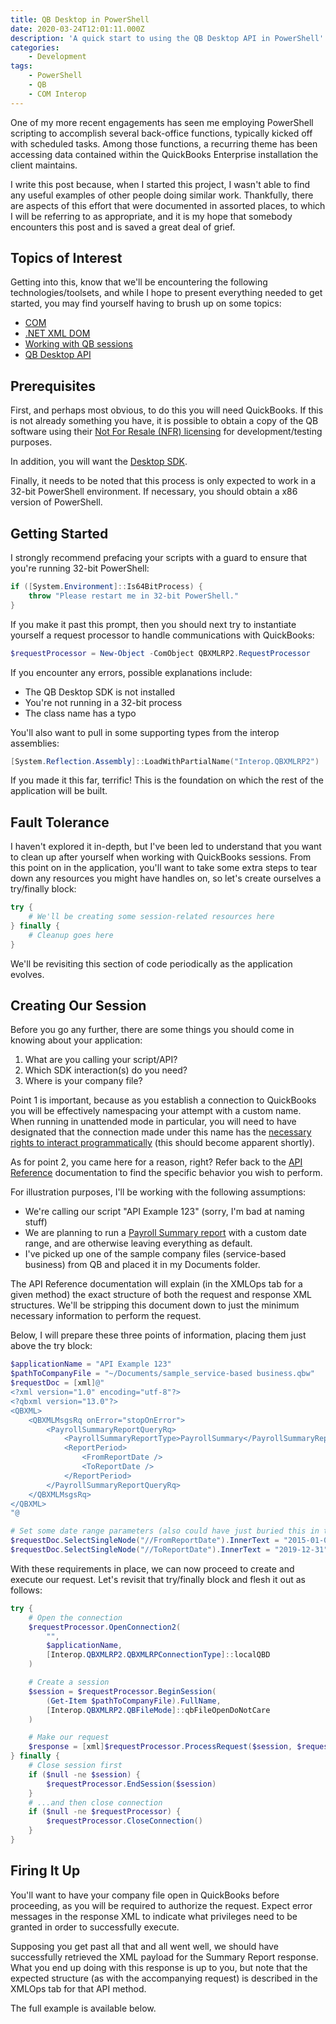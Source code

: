 ```yaml
---
title: QB Desktop in PowerShell
date: 2020-03-24T12:01:11.000Z
description: 'A quick start to using the QB Desktop API in PowerShell'
categories:
    - Development
tags:
    - PowerShell
    - QB
    - COM Interop
---
```

One of my more recent engagements has seen me employing PowerShell scripting to accomplish several back-office functions, typically kicked off with scheduled tasks.  Among those functions, a recurring theme has been accessing data contained within the QuickBooks Enterprise installation the client maintains.

I write this post because, when I started this project, I wasn't able to find any useful examples of other people doing similar work.  Thankfully, there are aspects of this effort that were documented in assorted places, to which I will be referring to as appropriate, and it is my hope that somebody encounters this post and is saved a great deal of grief.

## Topics of Interest

Getting into this, know that we'll be encountering the following technologies/toolsets, and while I hope to present everything needed to get started, you may find yourself having to brush up on some topics:

* [COM](https://docs.microsoft.com/en-us/powershell/scripting/samples/creating-.net-and-com-objects--new-object-?view=powershell-5.1#creating-com-objects-with-new-object)
* [.NET XML DOM](https://docs.microsoft.com/en-us/dotnet/standard/data/xml/xml-document-object-model-dom)
* [Working with QB sessions](https://developer.intuit.com/app/developer/qbdesktop/docs/develop/connections-sessions-and-authorizations)
* [QB Desktop API](https://developer.intuit.com/app/developer/qbdesktop/docs/api-reference)

## Prerequisites

First, and perhaps most obvious, to do this you will need QuickBooks.  If this is not already something you have, it is possible to obtain a copy of the QB software using their [Not For Resale (NFR) licensing](https://developer.intuit.com/nfr/) for development/testing purposes.

In addition, you will want the [Desktop SDK](https://developer.intuit.com/app/developer/qbdesktop/docs/get-started/download-and-install-the-sdk).

Finally, it needs to be noted that this process is only expected to work in a 32-bit PowerShell environment.  If necessary, you should obtain a x86 version of PowerShell.

## Getting Started

I strongly recommend prefacing your scripts with a guard to ensure that you're running 32-bit PowerShell:

```powershell
if ([System.Environment]::Is64BitProcess) {
    throw "Please restart me in 32-bit PowerShell."
}
```

If you make it past this prompt, then you should next try to instantiate yourself a request processor to handle communications with QuickBooks:

```powershell
$requestProcessor = New-Object -ComObject QBXMLRP2.RequestProcessor
```

If you encounter any errors, possible explanations include:
* The QB Desktop SDK is not installed
* You're not running in a 32-bit process
* The class name has a typo

You'll also want to pull in some supporting types from the interop assemblies:

```powershell
[System.Reflection.Assembly]::LoadWithPartialName("Interop.QBXMLRP2")
```

If you made it this far, terrific!  This is the foundation on which the rest of the application will be built.

## Fault Tolerance

I haven't explored it in-depth, but I've been led to understand that you want to clean up after yourself when working with QuickBooks sessions.  From this point on in the application, you'll want to take some extra steps to tear down any resources you might have handles on, so let's create ourselves a try/finally block:

```powershell
try {
    # We'll be creating some session-related resources here
} finally {
    # Cleanup goes here
}
```

We'll be revisiting this section of code periodically as the application evolves.

## Creating Our Session

Before you go any further, there are some things you should come in knowing about your application:

1.  What are you calling your script/API?
2.  Which SDK interaction(s) do you need?
3.  Where is your company file?

Point 1 is important, because as you establish a connection to QuickBooks you will be effectively namespacing your attempt with a custom name.  When running in unattended mode in particular, you will need to have designated that the connection made under this name has the [necessary rights to interact programmatically](https://developer.intuit.com/app/developer/qbdesktop/docs/develop/connections-sessions-and-authorizations#authorizations) (this should become apparent shortly).

As for point 2, you came here for a reason, right?  Refer back to the [API Reference](https://developer.intuit.com/app/developer/qbdesktop/docs/api-reference) documentation to find the specific behavior you wish to perform.

For illustration purposes, I'll be working with the following assumptions:
* We're calling our script "API Example 123" (sorry, I'm bad at naming stuff)
* We are planning to run a [Payroll Summary report](https://developer.intuit.com/app/developer/qbdesktop/docs/api-reference/payrollsummaryreportquery) with a custom date range, and are otherwise leaving everything as default.
* I've picked up one of the sample company files (service-based business) from QB and placed it in my Documents folder.

The API Reference documentation will explain (in the XMLOps tab for a given method) the exact structure of both the request and response XML structures.  We'll be stripping this document down to just the minimum necessary information to perform the request.

Below, I will prepare these three points of information, placing them just above the try block:

```powershell
$applicationName = "API Example 123"
$pathToCompanyFile = "~/Documents/sample_service-based business.qbw"
$requestDoc = [xml]@"
<?xml version="1.0" encoding="utf-8"?>
<?qbxml version="13.0"?>
<QBXML>
    <QBXMLMsgsRq onError="stopOnError">
        <PayrollSummaryReportQueryRq>
            <PayrollSummaryReportType>PayrollSummary</PayrollSummaryReportType>
            <ReportPeriod>
                <FromReportDate />
                <ToReportDate />
            </ReportPeriod>
        </PayrollSummaryReportQueryRq>
    </QBXMLMsgsRq>
</QBXML>
"@

# Set some date range parameters (also could have just buried this in the XML):
$requestDoc.SelectSingleNode("//FromReportDate").InnerText = "2015-01-01"
$requestDoc.SelectSingleNode("//ToReportDate").InnerText = "2019-12-31"
```

With these requirements in place, we can now proceed to create and execute our request.  Let's revisit that try/finally block and flesh it out as follows:

```powershell
try {
    # Open the connection
    $requestProcessor.OpenConnection2(
        "",
        $applicationName,
        [Interop.QBXMLRP2.QBXMLRPConnectionType]::localQBD
    )

    # Create a session
    $session = $requestProcessor.BeginSession(
        (Get-Item $pathToCompanyFile).FullName,
        [Interop.QBXMLRP2.QBFileMode]::qbFileOpenDoNotCare
    )

    # Make our request
    $response = [xml]$requestProcessor.ProcessRequest($session, $requestDoc.OuterXml)
} finally {
    # Close session first
    if ($null -ne $session) {
        $requestProcessor.EndSession($session)
    }
    # ...and then close connection
    if ($null -ne $requestProcessor) {
        $requestProcessor.CloseConnection()
    }
}
```

## Firing It Up

You'll want to have your company file open in QuickBooks before proceeding, as you will be required to authorize the request.  Expect error messages in the response XML to indicate what privileges need to be granted in order to successfully execute.

Supposing you get past all that and all went well, we should have successfully retrieved the XML payload for the Summary Report response.  What you end up doing with this response is up to you, but note that the expected structure (as with the accompanying request) is described in the XMLOps tab for that API method.

The full example is available below.
<script src='https://gitlab.com/snippets/1956344.js'></script>
